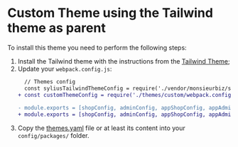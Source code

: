 # Custom Theme using the Tailwind theme as parent

To install this theme you need to perform the following steps:

1. Install the Tailwind theme with the instructions from the [Tailwind Theme](https://github.com/monsieurbiz/sylius-tailwind-theme#readme);
2. Update your `webpack.config.js`:
    ```diff
      // Themes config
      const syliusTailwindThemeConfig = require('./vendor/monsieurbiz/sylius-tailwind-theme/webpack.config');
    + const customThemeConfig = require('./themes/custom/webpack.config');
      
    - module.exports = [shopConfig, adminConfig, appShopConfig, appAdminConfig, syliusTailwindThemeConfig];
    + module.exports = [shopConfig, adminConfig, appShopConfig, appAdminConfig, syliusTailwindThemeConfig, customThemeConfig];
    ```
3. Copy the [themes.yaml](../../config/packages/themes.yaml) file or at least its content into your `config/packages/` folder.
